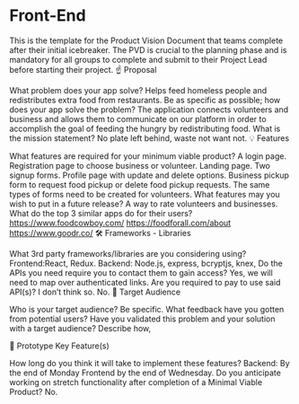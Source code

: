 # Front-End
This is the template for the Product Vision Document that teams complete after their initial icebreaker. The PVD is crucial to the planning phase and is mandatory for all groups to complete and submit to their Project Lead before starting their project.
☝️ Proposal

What problem does your app solve?
Helps feed homeless people and redistributes extra food from restaurants. 
Be as specific as possible; how does your app solve the problem? 
The application connects volunteers and business and allows them to communicate on our platform in order to accomplish the goal of feeding the hungry by redistributing food. 
What is the mission statement?
No plate left behind, waste not want not.
💡 Features

What features are required for your minimum viable product?
A login page. Registration page to choose business or volunteer. Landing page. Two signup forms. Profile page with update and delete options. Business pickup form to request food pickup or delete food pickup requests. The same types of forms need to be created for volunteers. 
What features may you wish to put in a future release?
A way to rate volunteers and businesses.
What do the top 3 similar apps do for their users?
https://www.foodcowboy.com/
https://foodforall.com/about
https://www.goodr.co/
🛠 Frameworks - Libraries

What 3rd party frameworks/libraries are you considering using?
Frontend:React, Redux.
Backend: Node.js, express, bcryptjs, knex, 
Do the APIs you need require you to contact them to gain access?
Yes, we will need to map over authenticated links. 
Are you required to pay to use said API(s)?
I don’t think so. No. 
🎯 Target Audience

Who is your target audience? Be specific.
What feedback have you gotten from potential users?
Have you validated this problem and your solution with a target audience? Describe how,

🔑 Prototype Key Feature(s)

How long do you think it will take to implement these features?
Backend: By the end of Monday
Frontend by the end of Wednesday.
Do you anticipate working on stretch functionality after completion of a Minimal Viable Product?
No. 
